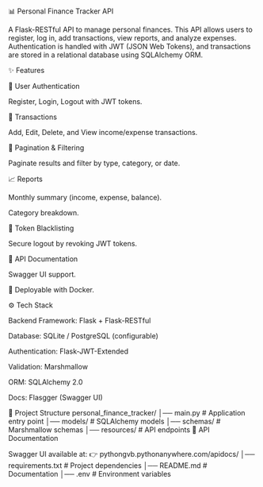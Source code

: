 📊 Personal Finance Tracker API

A Flask-RESTful API to manage personal finances.
This API allows users to register, log in, add transactions, view reports, and analyze expenses.
Authentication is handled with JWT (JSON Web Tokens), and transactions are stored in a relational database using SQLAlchemy ORM.

✨ Features

🔐 User Authentication

Register, Login, Logout with JWT tokens.

💸 Transactions

Add, Edit, Delete, and View income/expense transactions.

📑 Pagination & Filtering

Paginate results and filter by type, category, or date.

📈 Reports

Monthly summary (income, expense, balance).

Category breakdown.

🚫 Token Blacklisting

Secure logout by revoking JWT tokens.

📖 API Documentation

Swagger UI support.

🐳 Deployable with Docker.

⚙️ Tech Stack

Backend Framework: Flask + Flask-RESTful

Database: SQLite / PostgreSQL (configurable)

Authentication: Flask-JWT-Extended

Validation: Marshmallow

ORM: SQLAlchemy 2.0

Docs: Flasgger (Swagger UI)

📂 Project Structure
personal_finance_tracker/
│── main.py                 # Application entry point
│── models/                 # SQLAlchemy models
│── schemas/                # Marshmallow schemas
│── resources/              # API endpoints
📖 API Documentation

Swagger UI available at:
👉 pythongvb.pythonanywhere.com/apidocs/
│── requirements.txt        # Project dependencies
│── README.md               # Documentation
│── .env                    # Environment variables
